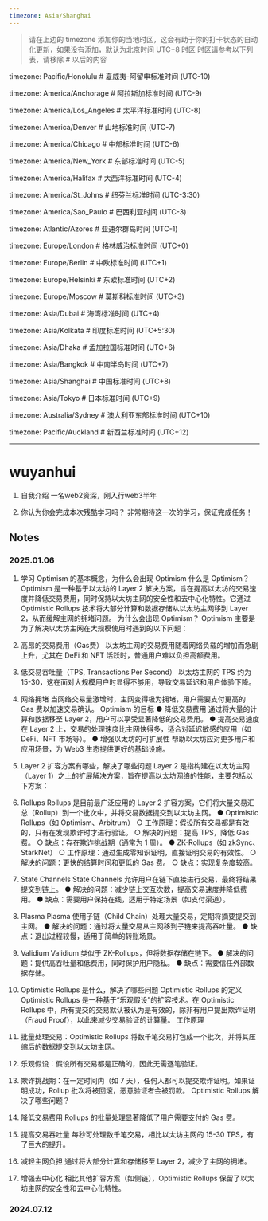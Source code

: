 ```yaml
---
timezone: Asia/Shanghai
---
```


> 请在上边的 timezone 添加你的当地时区，这会有助于你的打卡状态的自动化更新，如果没有添加，默认为北京时间 UTC+8 时区
> 时区请参考以下列表，请移除 # 以后的内容

timezone: Pacific/Honolulu # 夏威夷-阿留申标准时间 (UTC-10)

timezone: America/Anchorage # 阿拉斯加标准时间 (UTC-9)

timezone: America/Los_Angeles # 太平洋标准时间 (UTC-8)

timezone: America/Denver # 山地标准时间 (UTC-7)

timezone: America/Chicago # 中部标准时间 (UTC-6)

timezone: America/New_York # 东部标准时间 (UTC-5)

timezone: America/Halifax # 大西洋标准时间 (UTC-4)

timezone: America/St_Johns # 纽芬兰标准时间 (UTC-3:30)

timezone: America/Sao_Paulo # 巴西利亚时间 (UTC-3)

timezone: Atlantic/Azores # 亚速尔群岛时间 (UTC-1)

timezone: Europe/London # 格林威治标准时间 (UTC+0)

timezone: Europe/Berlin # 中欧标准时间 (UTC+1)

timezone: Europe/Helsinki # 东欧标准时间 (UTC+2)

timezone: Europe/Moscow # 莫斯科标准时间 (UTC+3)

timezone: Asia/Dubai # 海湾标准时间 (UTC+4)

timezone: Asia/Kolkata # 印度标准时间 (UTC+5:30)

timezone: Asia/Dhaka # 孟加拉国标准时间 (UTC+6)

timezone: Asia/Bangkok # 中南半岛时间 (UTC+7)

timezone: Asia/Shanghai # 中国标准时间 (UTC+8)

timezone: Asia/Tokyo # 日本标准时间 (UTC+9)

timezone: Australia/Sydney # 澳大利亚东部标准时间 (UTC+10)

timezone: Pacific/Auckland # 新西兰标准时间 (UTC+12)

---

# wuyanhui

1. 自我介绍
   一名web2资深，刚入行web3半年

3. 你认为你会完成本次残酷学习吗？
   非常期待这一次的学习，保证完成任务！

## Notes

<!-- Content_START -->

### 2025.01.06

1. 学习 Optimism 的基本概念，为什么会出现 Optimism
什么是 Optimism？
Optimism 是一种基于以太坊的 Layer 2 解决方案，旨在提高以太坊的交易速度并降低交易费用，同时保持以太坊主网的安全性和去中心化特性。它通过 Optimistic Rollups 技术将大部分计算和数据存储从以太坊主网移到 Layer 2，从而缓解主网的拥堵问题。
为什么会出现 Optimism？
Optimism 主要是为了解决以太坊主网在大规模使用时遇到的以下问题：
1. 高昂的交易费用（Gas费）
以太坊主网的交易费用随着网络负载的增加而急剧上升，尤其在 DeFi 和 NFT 活跃时，普通用户难以负担高额费用。
2. 低交易吞吐量（TPS, Transactions Per Second）
以太坊主网的 TPS 约为 15-30，这在面对大规模用户时显得不够用，导致交易延迟和用户体验下降。
3. 网络拥堵
当网络交易量激增时，主网变得极为拥堵，用户需要支付更高的 Gas 费以加速交易确认。
Optimism 的目标
● 降低交易费用
通过将大量的计算和数据移至 Layer 2，用户可以享受显著降低的交易费用。
● 提高交易速度
在 Layer 2 上，交易的处理速度比主网快得多，适合对延迟敏感的应用（如 DeFi、NFT 市场等）。
● 增强以太坊的可扩展性
帮助以太坊应对更多用户和应用场景，为 Web3 生态提供更好的基础设施。


2. Layer 2 扩容方案有哪些，解决了哪些问题
Layer 2 是指构建在以太坊主网（Layer 1）之上的扩展解决方案，旨在提高以太坊网络的性能，主要包括以下方案：
1. Rollups
Rollups 是目前最广泛应用的 Layer 2 扩容方案，它们将大量交易汇总（Rollup）到一个批次中，并将交易数据提交到以太坊主网。
● Optimistic Rollups（如 Optimism、Arbitrum）
  ○ 工作原理：假设所有交易都是有效的，只有在发现欺诈时才进行验证。
  ○ 解决的问题：提高 TPS，降低 Gas 费。
  ○ 缺点：存在欺诈挑战期（通常为 1 周）。
● ZK-Rollups（如 zkSync、StarkNet）
  ○ 工作原理：通过生成零知识证明，直接证明交易的有效性。
  ○ 解决的问题：更快的结算时间和更低的 Gas 费。
  ○ 缺点：实现复杂度较高。
2. State Channels
State Channels 允许用户在链下直接进行交易，最终将结果提交到链上。
● 解决的问题：减少链上交互次数，提高交易速度并降低费用。
● 缺点：需要用户保持在线，适用于特定场景（如支付渠道）。
3. Plasma
Plasma 使用子链（Child Chain）处理大量交易，定期将摘要提交到主网。
● 解决的问题：通过将大量交易从主网移到子链来提高吞吐量。
● 缺点：退出过程较慢，适用于简单的转账场景。
4. Validium
Validium 类似于 ZK-Rollups，但将数据存储在链下。
● 解决的问题：提供高吞吐量和低费用，同时保护用户隐私。
● 缺点：需要信任外部数据存储。


3. Optimistic Rollups 是什么，解决了哪些问题
Optimistic Rollups 的定义
Optimistic Rollups 是一种基于“乐观假设”的扩容技术。在 Optimistic Rollups 中，所有提交的交易默认被认为是有效的，除非有用户提出欺诈证明（Fraud Proof），以此来减少交易验证的计算量。
工作原理
1. 批量处理交易：Optimistic Rollups 将数千笔交易打包成一个批次，并将其压缩后的数据提交到以太坊主网。
2. 乐观假设：假设所有交易都是正确的，因此无需逐笔验证。
3. 欺诈挑战期：在一定时间内（如 7 天），任何人都可以提交欺诈证明。如果证明成功，Rollup 批次将被回滚，恶意验证者会被罚款。
Optimistic Rollups 解决了哪些问题？
1. 降低交易费用
Rollups 的批量处理显著降低了用户需要支付的 Gas 费。
2. 提高交易吞吐量
每秒可处理数千笔交易，相比以太坊主网的 15-30 TPS，有了巨大的提升。
3. 减轻主网负担
通过将大部分计算和存储移至 Layer 2，减少了主网的拥堵。
4. 增强去中心化
相比其他扩容方案（如侧链），Optimistic Rollups 保留了以太坊主网的安全性和去中心化特性。
### 2024.07.12

<!-- Content_END -->

